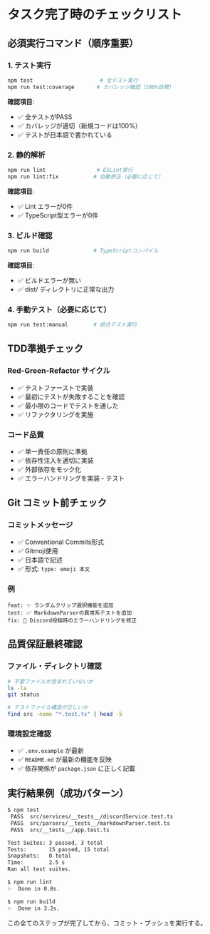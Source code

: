 # タスク完了時のチェックリスト

## 必須実行コマンド（順序重要）

### 1. テスト実行
```bash
npm test                     # 全テスト実行
npm run test:coverage       # カバレッジ確認（100%目標）
```
**確認項目**:
- ✅ 全テストがPASS
- ✅ カバレッジが適切（新規コードは100%）
- ✅ テストが日本語で書かれている

### 2. 静的解析
```bash
npm run lint                # ESLint実行
npm run lint:fix           # 自動修正（必要に応じて）
```
**確認項目**:
- ✅ Lint エラーが0件
- ✅ TypeScript型エラーが0件

### 3. ビルド確認
```bash
npm run build              # TypeScriptコンパイル
```
**確認項目**:
- ✅ ビルドエラーが無い
- ✅ dist/ ディレクトリに正常な出力

### 4. 手動テスト（必要に応じて）
```bash
npm run test:manual        # 統合テスト実行
```

## TDD準拠チェック

### Red-Green-Refactor サイクル
- ✅ テストファーストで実装
- ✅ 最初にテストが失敗することを確認
- ✅ 最小限のコードでテストを通した
- ✅ リファクタリングを実施

### コード品質
- ✅ 単一責任の原則に準拠
- ✅ 依存性注入を適切に実装
- ✅ 外部依存をモック化
- ✅ エラーハンドリングを実装・テスト

## Git コミット前チェック

### コミットメッセージ
- ✅ Conventional Commits形式
- ✅ Gitmoji使用
- ✅ 日本語で記述
- ✅ 形式: `type: emoji 本文`

### 例
```
feat: ✨ ランダムクリップ選択機能を追加
test: ✅ MarkdownParserの異常系テストを追加  
fix: 🐛 Discord投稿時のエラーハンドリングを修正
```

## 品質保証最終確認

### ファイル・ディレクトリ確認
```bash
# 不要ファイルが含まれていないか
ls -la
git status

# テストファイル構造が正しいか
find src -name "*.test.ts" | head -5
```

### 環境設定確認
- ✅ `.env.example` が最新
- ✅ `README.md` が最新の機能を反映
- ✅ 依存関係が `package.json` に正しく記載

## 実行結果例（成功パターン）
```bash
$ npm test
 PASS  src/services/__tests__/discordService.test.ts
 PASS  src/parsers/__tests__/markdownParser.test.ts
 PASS  src/__tests__/app.test.ts

Test Suites: 3 passed, 3 total
Tests:       15 passed, 15 total
Snapshots:   0 total
Time:        2.5 s
Ran all test suites.

$ npm run lint
✨  Done in 0.8s.

$ npm run build
✨  Done in 3.2s.
```

この全てのステップが完了してから、コミット・プッシュを実行する。